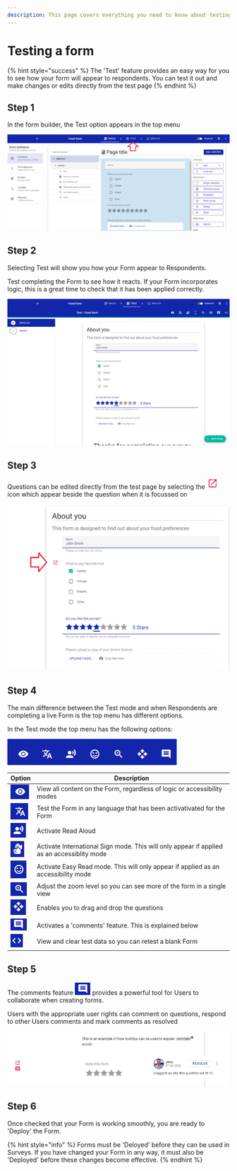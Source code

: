 ```yaml
---
description: This page covers everything you need to know about testing a form
---
```


# Testing a form

{% hint style="success" %}
The 'Test' feature provides an easy way for you to see how your form will appear to respondents.  You can test it out and make changes or edits directly from the test page
{% endhint %}

## Step 1

In the form builder, the Test option appears in the top menu

![](<../../.gitbook/assets/image (315).png>)

## Step 2

Selecting Test will show you how your Form appear to Respondents.  &#x20;

Test completing the Form to see how it reacts.  If your Form incorporates logic, this is a great time to check that it has been applied correctly.

![](<../../.gitbook/assets/image (301).png>)

## Step 3

Questions can be edited directly from the test page by selecting the ![](<../../.gitbook/assets/image (331).png>)icon which appear beside the question when it is focussed on

&#x20;

![](<../../.gitbook/assets/image (329).png>)

## Step 4

The main difference between the Test mode and when Respondents are completing a live Form is the top menu has different options.

In the Test mode the top menu has the following options:

![](<../../.gitbook/assets/image (330).png>)

| Option                                        | Description                                                                                 |
| --------------------------------------------- | ------------------------------------------------------------------------------------------- |
| ![](<../../.gitbook/assets/image (310).png>)  | View all content on the Form, regardless of logic or accessibility modes                    |
| ![](<../../.gitbook/assets/image (321).png>)  | Test the Form in any language that has been activativated for the Form                      |
| ![](<../../.gitbook/assets/image (296).png>)  | Activate Read Aloud                                                                         |
| ![](<../../.gitbook/assets/image (316).png>)  | Activate International Sign mode.  This will only appear if applied as an accessiblity mode |
| ![](<../../.gitbook/assets/image (302).png>)  | Activate Easy Read mode.  This will only appear if applied as an accessibility mode         |
| ![](<../../.gitbook/assets/image (308).png>)  | Adjust the zoom level so you can see more of the form in a single view                      |
| ![](<../../.gitbook/assets/image (306).png>)  | Enables you to drag and drop the questions                                                  |
| ![](<../../.gitbook/assets/image (327).png>)  | Activates a 'comments' feature.  This is explained below                                    |
| ![](<../../.gitbook/assets/image (326).png>)  | View and clear test data so you can retest a blank Form                                     |

## Step 5

The comments feature ![](<../../.gitbook/assets/image (325).png>) provides a powerful tool for Users to collaborate when creating forms.

Users with the appropriate user rights can comment on questions, respond to other Users comments and mark comments as resolved

![](<../../.gitbook/assets/image (313).png>)

## Step 6

Once checked that your Form is working smoothly, you are ready to 'Deploy' the Form.

{% hint style="info" %}
Forms must be 'Deloyed' before they can be used in Surveys.   If you have changed your Form in any way, it must also be 'Deployed' before these changes become effective.
{% endhint %}
